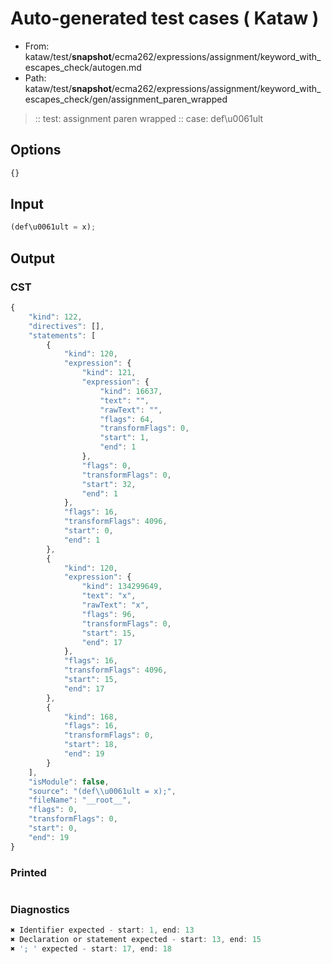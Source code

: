# Auto-generated test cases ( Kataw )
- From: kataw/test/__snapshot__/ecma262/expressions/assignment/keyword_with_escapes_check/autogen.md
- Path: kataw/test/__snapshot__/ecma262/expressions/assignment/keyword_with_escapes_check/gen/assignment_paren_wrapped
> :: test: assignment paren wrapped
> :: case: def\u0061ult
## Options

`````js
{}
`````
## Input

`````js
(def\u0061ult = x);
`````
## Output

### CST

```javascript
{
    "kind": 122,
    "directives": [],
    "statements": [
        {
            "kind": 120,
            "expression": {
                "kind": 121,
                "expression": {
                    "kind": 16637,
                    "text": "",
                    "rawText": "",
                    "flags": 64,
                    "transformFlags": 0,
                    "start": 1,
                    "end": 1
                },
                "flags": 0,
                "transformFlags": 0,
                "start": 32,
                "end": 1
            },
            "flags": 16,
            "transformFlags": 4096,
            "start": 0,
            "end": 1
        },
        {
            "kind": 120,
            "expression": {
                "kind": 134299649,
                "text": "x",
                "rawText": "x",
                "flags": 96,
                "transformFlags": 0,
                "start": 15,
                "end": 17
            },
            "flags": 16,
            "transformFlags": 4096,
            "start": 15,
            "end": 17
        },
        {
            "kind": 168,
            "flags": 16,
            "transformFlags": 0,
            "start": 18,
            "end": 19
        }
    ],
    "isModule": false,
    "source": "(def\\u0061ult = x);",
    "fileName": "__root__",
    "flags": 0,
    "transformFlags": 0,
    "start": 0,
    "end": 19
}
```

### Printed

```javascript

```

### Diagnostics

```javascript
✖ Identifier expected - start: 1, end: 13
✖ Declaration or statement expected - start: 13, end: 15
✖ '; ' expected - start: 17, end: 18

```

